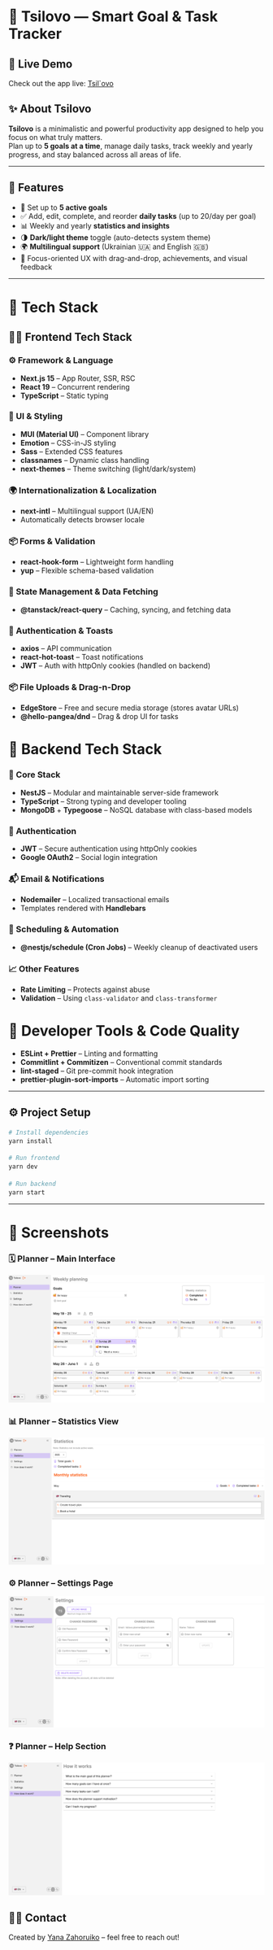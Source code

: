 # 🎯 Tsilovo — Smart Goal & Task Tracker

## 🚀 Live Demo

Check out the app live: [Tsil`ovo](https://tsilovo.vercel.app/uk)

## ✨ About Tsilovo

**Tsilovo** is a minimalistic and powerful productivity app designed to help you focus on what truly matters.  
Plan up to **5 goals at a time**, manage daily tasks, track weekly and yearly progress, and stay balanced across all areas of life.

---

## 🚀 Features

- 📌 Set up to **5 active goals**
- ✅ Add, edit, complete, and reorder **daily tasks** (up to 20/day per goal)
- 📊 Weekly and yearly **statistics and insights**
- 🌗 **Dark/light theme** toggle (auto-detects system theme)
- 🌍 **Multilingual support** (Ukrainian 🇺🇦 and English 🇬🇧)
- 🧠 Focus-oriented UX with drag-and-drop, achievements, and visual feedback

---

# 🧩 Tech Stack

## 🧑‍💻 Frontend Tech Stack

### ⚙️ Framework & Language
- **Next.js 15** – App Router, SSR, RSC
- **React 19** – Concurrent rendering
- **TypeScript** – Static typing

### 🎨 UI & Styling
- **MUI (Material UI)** – Component library
- **Emotion** – CSS-in-JS styling
- **Sass** – Extended CSS features
- **classnames** – Dynamic class handling
- **next-themes** – Theme switching (light/dark/system)

### 🌍 Internationalization & Localization
- **next-intl** – Multilingual support (UA/EN)
- Automatically detects browser locale

### 📦 Forms & Validation
- **react-hook-form** – Lightweight form handling
- **yup** – Flexible schema-based validation

### 🔄 State Management & Data Fetching
- **@tanstack/react-query** – Caching, syncing, and fetching data

### 🔐 Authentication & Toasts
- **axios** – API communication
- **react-hot-toast** – Toast notifications
- **JWT** – Auth with httpOnly cookies (handled on backend)

### 📦 File Uploads & Drag-n-Drop
- **EdgeStore** – Free and secure media storage (stores avatar URLs)
- **@hello-pangea/dnd** – Drag & drop UI for tasks

# 🚀 Backend Tech Stack

### 🧱 Core Stack
- **NestJS** – Modular and maintainable server-side framework
- **TypeScript** – Strong typing and developer tooling
- **MongoDB** + **Typegoose** – NoSQL database with class-based models

### 🔐 Authentication
- **JWT** – Secure authentication using httpOnly cookies
- **Google OAuth2** – Social login integration

### 📬 Email & Notifications
- **Nodemailer** – Localized transactional emails
- Templates rendered with **Handlebars**

### 📅 Scheduling & Automation
- **@nestjs/schedule (Cron Jobs)** – Weekly cleanup of deactivated users

### 📈 Other Features
- **Rate Limiting** – Protects against abuse
- **Validation** – Using `class-validator` and `class-transformer`

# 🔧 Developer Tools & Code Quality

- **ESLint + Prettier** – Linting and formatting
- **Commitlint + Commitizen** – Conventional commit standards
- **lint-staged** – Git pre-commit hook integration
- **prettier-plugin-sort-imports** – Automatic import sorting

---

## ⚙️ Project Setup

```bash
# Install dependencies
yarn install

# Run frontend
yarn dev

# Run backend
yarn start
```
---

# 📸 Screenshots

### 🗓️ Planner – Main Interface
![Planner main](https://github.com/Yasya23/Tsilovo_planner/blob/main/planner-fe/public/images/planner.png)

### 📊 Planner – Statistics View
![Planner statistics](https://github.com/Yasya23/Tsilovo_planner/blob/main/planner-fe/public/images/statistic.png)

### ⚙️ Planner – Settings Page
![Planner settings](https://github.com/Yasya23/Tsilovo_planner/blob/main/planner-fe/public/images/settings.png)

### ❓ Planner – Help Section
![Planner help](https://github.com/Yasya23/Tsilovo_planner/blob/main/planner-fe/public/images/help.png)



## 🙋‍♀️ Contact

Created by [Yana Zahoruiko](https://github.com/Yasya23) – feel free to reach out!

